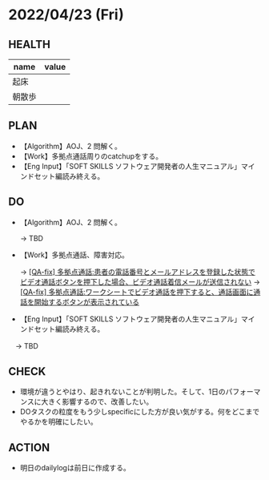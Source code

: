 # 2022/04/23 (Fri)

## HEALTH

| name   | value |
| ------ | ----- |
| 起床   |     |
| 朝散歩 |    |

## PLAN

- 【Algorithm】AOJ、2 問解く。
- 【Work】多拠点通話周りのcatchupをする。
- 【Eng Input】「SOFT SKILLS ソフトウェア開発者の人生マニュアル」マインドセット編読み終える。

## DO

- 【Algorithm】AOJ、2 問解く。

  → TBD

- 【Work】多拠点通話、障害対応。

  → [[QA-fix] 多拠点通話:患者の電話番号とメールアドレスを登録した状態でビデオ通話ボタンを押下した場合、ビデオ通話着信メールが送信されない](https://github.com/micin-jp/chicken-api/pull/1739)
  → [[QA-fix] 多拠点通話:ワークシートでビデオ通話を押下すると、通話画面に通話を開始するボタンが表示されている](https://github.com/micin-jp/chicken-web/pull/1532)

- 【Eng Input】「SOFT SKILLS ソフトウェア開発者の人生マニュアル」マインドセット編読み終える。

　→ TBD

## CHECK

- 環境が違うとやはり、起きれないことが判明した。そして、1日のパフォーマンスに大きく影響するので、改善したい。
- DOタスクの粒度をもう少しspecificにした方が良い気がする。何をどこまでやるかを明確にしたい。

## ACTION

- 明日のdailylogは前日に作成する。
